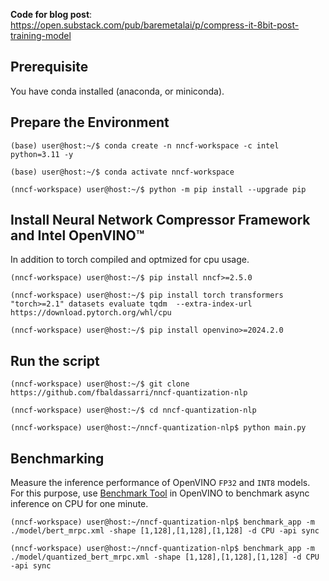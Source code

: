 **Code for blog post**: https://open.substack.com/pub/baremetalai/p/compress-it-8bit-post-training-model

## Prerequisite

You have conda installed (anaconda, or miniconda).

## Prepare the Environment 

```
(base) user@host:~/$ conda create -n nncf-workspace -c intel python=3.11 -y

(base) user@host:~/$ conda activate nncf-workspace

(nncf-workspace) user@host:~/$ python -m pip install --upgrade pip

```

## Install Neural Network Compressor Framework and Intel OpenVINO™

In addition to torch compiled and optmized for cpu usage.

```
(nncf-workspace) user@host:~/$ pip install nncf>=2.5.0

(nncf-workspace) user@host:~/$ pip install torch transformers "torch>=2.1" datasets evaluate tqdm  --extra-index-url https://download.pytorch.org/whl/cpu

(nncf-workspace) user@host:~/$ pip install openvino>=2024.2.0

```
## Run the script

```
(nncf-workspace) user@host:~/$ git clone https://github.com/fbaldassarri/nncf-quantization-nlp

(nncf-workspace) user@host:~/$ cd nncf-quantization-nlp

(nncf-workspace) user@host:~/nncf-quantization-nlp$ python main.py

```

## Benchmarking 

Measure the inference performance of OpenVINO `FP32` and `INT8` models.
For this purpose, use [Benchmark Tool](https://docs.openvino.ai/2024/learn-openvino/openvino-samples/benchmark-tool.html) in OpenVINO to benchmark async inference on CPU for one minute.

```
(nncf-workspace) user@host:~/nncf-quantization-nlp$ benchmark_app -m ./model/bert_mrpc.xml -shape [1,128],[1,128],[1,128] -d CPU -api sync

(nncf-workspace) user@host:~/nncf-quantization-nlp$ benchmark_app -m ./model/quantized_bert_mrpc.xml -shape [1,128],[1,128],[1,128] -d CPU -api sync
```
